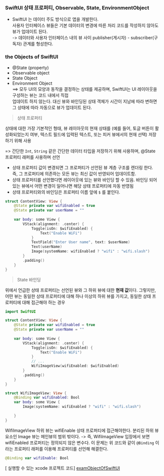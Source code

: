 
 ###  SwiftUI 상태 프로퍼티, Observable, State, EnvironmentObject
 


- SwiftUI 는 데이터 주도 방식으로 앱을 개발한다. <br>
사용자 인터페이스 뷰들은 기본 데이터의 변경에 따른 처리 코드를
 작성하지 않아도 뷰가 업데이트 된다.<br>
->  데이터와 사용자 인터페이스 내의 뷰 사이 publisher(게시자) - subscriber(구독자) 관계를 형성한다.

### the Objects of SwiftUI
- @State (property)
- Observable object
- State Object
- Environment Object<br>
==> 모두 UI의 모양과 동작을 결정하는 상태를 제공하며, SwiftUI는 UI 레이아웃을 구성하는 뷰는 코드 내에서 직접<br> 업데이트 하지 않는다. 대신 뷰와 바인딩된 상태 객체가 시간이 지남에 따라 변하면 그 상태에 따라 자동으로 뷰가 업데이트 된다.

> 상태 프로퍼티

상태에 대한 가장 기본적인 형태, 뷰 레이아웃의 현재 상태를 (예를 들어, 토글 버튼이 활성화되었는지 여부, 텍스트 필드에 입력된 텍스트, 또는 피커 뷰에서의 현재 선택) 저장하기 위해 사용

=> 간단한 `Int`, `String` 같은 간단한 데이터 타입을 저장하기 위해 사용하며, @State 프로퍼티 래퍼를 사용하며 선언

- 상태 프로퍼티 값이 변경되면 그 프로퍼티가 선언된 뷰 계층 구조를 렌더링 한다. 즉, 그 프로퍼티에 의존하는 모든 뷰는 최신 값이 반영되어 업데이트함.
- 상태 프로퍼티를 선언했다면 레이아웃에 있는 뷰와 바인딩 할 수 있음. 
바인딩 되어 있는 뷰에서 어떤 변경이 일어나면 해당 상태 프로퍼티에 자동 반영됨
- 상태 프로퍼티와의 바인딩은 프로퍼티 이름 앞에  `$` 를 붙인다. 

```Swift
struct ContentView: View {
    @State private var wifiEnabled = true
    @State private var userName = ""
    
    var body: some View {
        VStack(alignment: .center) {
            Toggle(isOn: $wifiEnabled) {
                Text("Enable WiFi")
            }
            TextField("Enter User name", text: $userName)
            Text(userName)
            Image(systemName: wifiEnabled ? "wifi" : "wifi.slash")
        }
        .padding()
    }
}

```


> State 바인딩

위에서 언급한 상태 프로퍼티는 선언된 뷰와 그 하위 뷰에 대한 **현재 값**이다.
그렇지만, 어떤 뷰는 동일한 상태 프로퍼티에 대해 하나 이상의 하위 뷰를 가지고, 동일한 상태 프로퍼티에 대해 접근해야 하는 경우

```Swift
import SwiftUI

struct ContentView: View {
    @State private var wifiEnabled = true
    @State private var userName = ""
    
    var body: some View {
        VStack(alignment: .center) {
            Toggle(isOn: $wifiEnabled) {
                Text("Enable WiFi")
            }
            // ... 
            WifiImageView(wifiEnabled: $wifiEnabled)
        }
        .padding()
    }
}

struct WifiImageView: View {
    @Binding var wifiEnabled: Bool
    var body: some View {
        Image(systemName: wifiEnabled ? "wifi" : "wifi.slash")
            
    }
}
```
WifiImageView 하위 뷰는 wifiEnable 상태 프로퍼티에 접근해야한다. 분리된 하위 뷰 요소인 Image 뷰는 
메인뷰의 범위 밖이다. 
-> 즉, WifiImageView 입장에서 보면 wifiEnabled 프로퍼티는 정의되지 않은 변수다. 
이 문제는 위 코드와 같이 `@Binding` 이라는 프로퍼티 래퍼를 이용해 프로퍼티를 선언해 해결한다.

```Swift
@Binding var wifiEnable: Bool 
```


[ 실행할 수 있는 xcode 프로젝트 코드]
[examObjectOfSwiftUI](/examObjects)